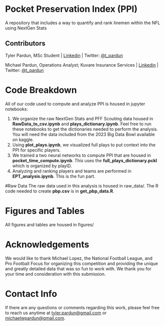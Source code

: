 # Pocket Preservation Index (PPI)
A repository that includes a way to quantify and rank linemen within the NFL using NextGen Stats

## Contributors
Tyler Pardun, MSc Student | [Linkedin](www.linkedin.com/in/tyler-pardun-5207ab158) | Twitter: [@t_pardun](https://twitter.com/t_pardun)

Michael Pardun, Operations Analyst; Kuvare Insurance Services | [Linkedin](www.linkedin.com/in/tyler-pardun-5207ab158) | Twitter: [@t_pardun](https://twitter.com/t_pardun)


# Code Breakdown
All of our code used to compute and analyze PPI is housed in jupyter notebooks:
1. We organize the raw NextGen Stats and PFF Scouting data housed in **RawData_to_csv.ipynb** and **plays_dictionary.ipynb**. Feel free to run these notebooks to get the dictionaries needed to perform the analysis. You will need the data included from the 2023 Big Data Bowl available on kaggle. 
2. Using **plot_plays.ipynb**, we visualized full plays to put context into the PPI for specific players.
3. We trained a two neural networks to compute PPI that are housed in **pocket_time_compute.ipynb**. This uses the **full_plays_dictionary.pckl** which is organized by playID.
4. Analyzing and ranking players and teams are performed in **EPT_analysis.ipynb**. This is the fun part. 

#Raw Data
The raw data used in this analysis is housed in raw_data/. The R code needed to create **pbp.csv** is in **get_pbp_data.R**.

# Figures and Tables
All figures and tables are housed in figures/ 

# Acknowledgements
We would like to thank Michael Lopez, the National Football League, and Pro Football Focus for organizing this competition and providing the unique and greatly detailed data that was so fun to work with. We thank you for your time and consideration with this submission.

# Contact Info
If there are any questions or comments regarding this work, please feel free to reach us anytime at tyler.pardun@gmail.com or michaelwpardun@gmail.com. 
